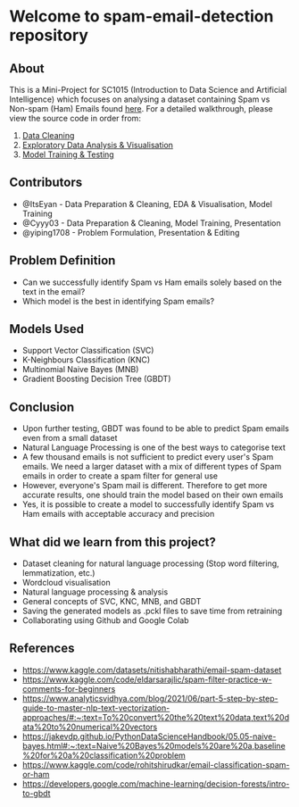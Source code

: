 # Welcome to spam-email-detection repository
## About
This is a Mini-Project for SC1015 (Introduction to Data Science and Artificial Intelligence) which focuses on analysing a dataset containing Spam vs Non-spam (Ham) Emails found [here](https://www.kaggle.com/datasets/nitishabharathi/email-spam-dataset). For a detailed walkthrough, please view the source code in order from:

   1. [Data Cleaning](https://github.com/ItsEyan/spam-email-detection/blob/main/Data%20Preparation%20%26%20Cleaning.ipynb)
   2. [Exploratory Data Analysis & Visualisation](https://github.com/ItsEyan/spam-email-detection/blob/main/Exploratory%20Data%20Analysis%20%26%20Visualisation.ipynb)
   3. [Model Training & Testing](https://github.com/ItsEyan/spam-email-detection/blob/main/Model%20Training.ipynb)
## Contributors
- @ItsEyan - Data Preparation & Cleaning, EDA & Visualisation, Model Training
- @Cyyy03 - Data Preparation & Cleaning, Model Training, Presentation
- @yiping1708 - Problem Formulation, Presentation & Editing
## Problem Definition
- Can we successfully identify Spam vs Ham emails solely based on the text in the email?
- Which model is the best in identifying Spam emails?
## Models Used
- Support Vector Classification (SVC)
- K-Neighbours Classification (KNC)
- Multinomial Naive Bayes (MNB)
- Gradient Boosting Decision Tree (GBDT)
## Conclusion
- Upon further testing, GBDT was found to be able to predict Spam emails even from a small dataset
- Natural Language Processing is one of the best ways to categorise text
- A few thousand emails is not sufficient to predict every user's Spam emails. We need a larger dataset with a mix of different types of Spam emails in order to create a spam filter for general use
- However, everyone's Spam mail is different. Therefore to get more accurate results, one should train the model based on their own emails
- Yes, it is possible to create a model to successfully identify Spam vs Ham emails with acceptable accuracy and precision
## What did we learn from this project?
- Dataset cleaning for natural language processing (Stop word filtering, lemmatization, etc.)
- Wordcloud visualisation
- Natural language processing & analysis
- General concepts of SVC, KNC, MNB, and GBDT
- Saving the generated models as .pckl files to save time from retraining
- Collaborating using Github and Google Colab
## References
- https://www.kaggle.com/datasets/nitishabharathi/email-spam-dataset
- https://www.kaggle.com/code/eldarsarajlic/spam-filter-practice-w-comments-for-beginners
- https://www.analyticsvidhya.com/blog/2021/06/part-5-step-by-step-guide-to-master-nlp-text-vectorization-approaches/#:~:text=To%20convert%20the%20text%20data,text%20data%20to%20numerical%20vectors
- https://jakevdp.github.io/PythonDataScienceHandbook/05.05-naive-bayes.html#:~:text=Naive%20Bayes%20models%20are%20a,baseline%20for%20a%20classification%20problem
- https://www.kaggle.com/code/rohitshirudkar/email-classification-spam-or-ham
- https://developers.google.com/machine-learning/decision-forests/intro-to-gbdt
